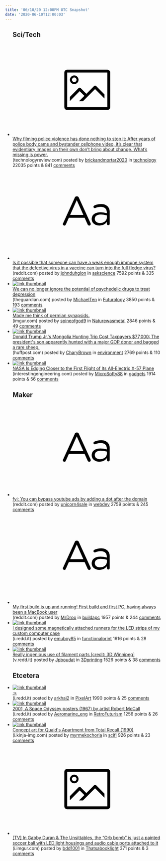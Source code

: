 ```yaml
---
title: '06/10/20 12:00PM UTC Snapshot'
date: '2020-06-10T12:00:03'
---
```

<ul>
<h2>Sci/Tech</h2>

<li><a href='https://www.technologyreview.com/2020/06/03/1002587/sousveillance-george-floyd-police-body-cams/?utm_source=pocket-newtab'><svg version='1.1' viewBox='-34 -14 104 64' preserveAspectRatio='xMidYMid meet' xmlns='http://www.w3.org/2000/svg' xmlns:xlink='http://www.w3.org/1999/xlink'>
    <title>link thumbnail</title>
    <path d='M32,4H4A2,2,0,0,0,2,6V30a2,2,0,0,0,2,2H32a2,2,0,0,0,2-2V6A2,2,0,0,0,32,4ZM4,30V6H32V30Z'></path>
    <path d='M8.92,14a3,3,0,1,0-3-3A3,3,0,0,0,8.92,14Zm0-4.6A1.6,1.6,0,1,1,7.33,11,1.6,1.6,0,0,1,8.92,9.41Z'></path>
    <path d='M22.78,15.37l-5.4,5.4-4-4a1,1,0,0,0-1.41,0L5.92,22.9v2.83l6.79-6.79L16,22.18l-3.75,3.75H15l8.45-8.45L30,24V21.18l-5.81-5.81A1,1,0,0,0,22.78,15.37Z'></path>
    </svg></a><div><div class='linkTitle'><a href='https://www.technologyreview.com/2020/06/03/1002587/sousveillance-george-floyd-police-body-cams/?utm_source=pocket-newtab'>Why filming police violence has done nothing to stop it: After years of police body cams and bystander cellphone video, it’s clear that evidentiary images on their own don’t bring about change. What’s missing is power.</a></div>(technologyreview.com) posted by <a href='https://www.reddit.com/user/brickandmortar2020'>brickandmortar2020</a> in <a href='https://www.reddit.com/r/technology'>technology</a> 22035 points & 841 <a href='https://www.reddit.com/r/technology/comments/gzyqbl/why_filming_police_violence_has_done_nothing_to/'>comments</a></div></li>

<li><a href='https://www.reddit.com/r/askscience/comments/gzw0ha/is_it_possible_that_someone_can_have_a_weak/'><svg version='1.1' viewBox='-34 -12 104 64' preserveAspectRatio='xMidYMid slice' xmlns='http://www.w3.org/2000/svg' xmlns:xlink='http://www.w3.org/1999/xlink'>
    <title>text link thumbnail</title>
    <path d='M12.19,8.84a1.45,1.45,0,0,0-1.4-1h-.12a1.46,1.46,0,0,0-1.42,1L1.14,26.56a1.29,1.29,0,0,0-.14.59,1,1,0,0,0,1,1,1.12,1.12,0,0,0,1.08-.77l2.08-4.65h11l2.08,4.59a1.24,1.24,0,0,0,1.12.83,1.08,1.08,0,0,0,1.08-1.08,1.64,1.64,0,0,0-.14-.57ZM6.08,20.71l4.59-10.22,4.6,10.22Z'>
    </path>
    <path d='M32.24,14.78A6.35,6.35,0,0,0,27.6,13.2a11.36,11.36,0,0,0-4.7,1,1,1,0,0,0-.58.89,1,1,0,0,0,.94.92,1.23,1.23,0,0,0,.39-.08,8.87,8.87,0,0,1,3.72-.81c2.7,0,4.28,1.33,4.28,3.92v.5a15.29,15.29,0,0,0-4.42-.61c-3.64,0-6.14,1.61-6.14,4.64v.05c0,2.95,2.7,4.48,5.37,4.48a6.29,6.29,0,0,0,5.19-2.48V26.9a1,1,0,0,0,1,1,1,1,0,0,0,1-1.06V19A5.71,5.71,0,0,0,32.24,14.78Zm-.56,7.7c0,2.28-2.17,3.89-4.81,3.89-1.94,0-3.61-1.06-3.61-2.86v-.06c0-1.8,1.5-3,4.2-3a15.2,15.2,0,0,1,4.22.61Z'>
    </path>
    </svg></a><div><div class='linkTitle'><a href='https://www.reddit.com/r/askscience/comments/gzw0ha/is_it_possible_that_someone_can_have_a_weak/'>Is it possible that someone can have a weak enough immune system that the defective virus in a vaccine can turn into the full fledge virus?</a></div>(reddit.com) posted by <a href='https://www.reddit.com/user/johnduhglon'>johnduhglon</a> in <a href='https://www.reddit.com/r/askscience'>askscience</a> 7592 points & 335 <a href='https://www.reddit.com/r/askscience/comments/gzw0ha/is_it_possible_that_someone_can_have_a_weak/'>comments</a></div></li>

<li><a href='https://www.theguardian.com/commentisfree/2020/jun/08/psychedelic-drugs-treat-depression'><img src='https://b.thumbs.redditmedia.com/EsXB9L4gttTiRd0pNlonzF-YnzlHP1rZjfrlR3KWZIs.jpg' alt='link thumbnail'></a><div><div class='linkTitle'><a href='https://www.theguardian.com/commentisfree/2020/jun/08/psychedelic-drugs-treat-depression'>We can no longer ignore the potential of psychedelic drugs to treat depression</a></div>(theguardian.com) posted by <a href='https://www.reddit.com/user/MichaelTen'>MichaelTen</a> in <a href='https://www.reddit.com/r/Futurology'>Futurology</a> 3850 points & 193 <a href='https://www.reddit.com/r/Futurology/comments/h061g8/we_can_no_longer_ignore_the_potential_of/'>comments</a></div></li>

<li><a href='https://imgur.com/8DFZbjZ'><img src='https://a.thumbs.redditmedia.com/84cYs5NKnIHHHIOATcxdLV0i6gF9X7EwpVSHtykRoB0.jpg' alt='link thumbnail'></a><div><div class='linkTitle'><a href='https://imgur.com/8DFZbjZ'>Made me think of permian synapsids.</a></div>(imgur.com) posted by <a href='https://www.reddit.com/user/spineofgod9'>spineofgod9</a> in <a href='https://www.reddit.com/r/Naturewasmetal'>Naturewasmetal</a> 2846 points & 49 <a href='https://www.reddit.com/r/Naturewasmetal/comments/h03rna/made_me_think_of_permian_synapsids/'>comments</a></div></li>

<li><a href='https://www.huffpost.com/entry/donald-trump-jr-mongolia-hunting-trip-endangered-sheep_n_5edf126bc5b6948cbc5c971a'><img src='https://b.thumbs.redditmedia.com/LaTyEghiIgYwOwmQTj6sdMz6-9USnp8aLQsA-bb-RjY.jpg' alt='link thumbnail'></a><div><div class='linkTitle'><a href='https://www.huffpost.com/entry/donald-trump-jr-mongolia-hunting-trip-endangered-sheep_n_5edf126bc5b6948cbc5c971a'>Donald Trump Jr.'s Mongolia Hunting Trip Cost Taxpayers $77,000: The president's son apparently hunted with a major GOP donor and bagged a rare sheep.</a></div>(huffpost.com) posted by <a href='https://www.reddit.com/user/CharyBrown'>CharyBrown</a> in <a href='https://www.reddit.com/r/environment'>environment</a> 2769 points & 110 <a href='https://www.reddit.com/r/environment/comments/gzorj6/donald_trump_jrs_mongolia_hunting_trip_cost/'>comments</a></div></li>

<li><a href='https://interestingengineering.com/nasa-edges-closer-to-first-flight-of-all-electric-x-57-plane'><img src='https://b.thumbs.redditmedia.com/q00iBovfWHFz5kziVuq0FXS5aaFN64sMewGWorhLPRI.jpg' alt='link thumbnail'></a><div><div class='linkTitle'><a href='https://interestingengineering.com/nasa-edges-closer-to-first-flight-of-all-electric-x-57-plane'>NASA Is Edging Closer to the First Flight of Its All-Electric X-57 Plane</a></div>(interestingengineering.com) posted by <a href='https://www.reddit.com/user/MicroSofty88'>MicroSofty88</a> in <a href='https://www.reddit.com/r/gadgets'>gadgets</a> 1914 points & 56 <a href='https://www.reddit.com/r/gadgets/comments/h04hj6/nasa_is_edging_closer_to_the_first_flight_of_its/'>comments</a></div></li>

<h2>Maker</h2>

<li><a href='https://www.reddit.com/r/webdev/comments/gzr3cq/fyi_you_can_bypass_youtube_ads_by_adding_a_dot/'><svg version='1.1' viewBox='-34 -12 104 64' preserveAspectRatio='xMidYMid slice' xmlns='http://www.w3.org/2000/svg' xmlns:xlink='http://www.w3.org/1999/xlink'>
    <title>text link thumbnail</title>
    <path d='M12.19,8.84a1.45,1.45,0,0,0-1.4-1h-.12a1.46,1.46,0,0,0-1.42,1L1.14,26.56a1.29,1.29,0,0,0-.14.59,1,1,0,0,0,1,1,1.12,1.12,0,0,0,1.08-.77l2.08-4.65h11l2.08,4.59a1.24,1.24,0,0,0,1.12.83,1.08,1.08,0,0,0,1.08-1.08,1.64,1.64,0,0,0-.14-.57ZM6.08,20.71l4.59-10.22,4.6,10.22Z'>
    </path>
    <path d='M32.24,14.78A6.35,6.35,0,0,0,27.6,13.2a11.36,11.36,0,0,0-4.7,1,1,1,0,0,0-.58.89,1,1,0,0,0,.94.92,1.23,1.23,0,0,0,.39-.08,8.87,8.87,0,0,1,3.72-.81c2.7,0,4.28,1.33,4.28,3.92v.5a15.29,15.29,0,0,0-4.42-.61c-3.64,0-6.14,1.61-6.14,4.64v.05c0,2.95,2.7,4.48,5.37,4.48a6.29,6.29,0,0,0,5.19-2.48V26.9a1,1,0,0,0,1,1,1,1,0,0,0,1-1.06V19A5.71,5.71,0,0,0,32.24,14.78Zm-.56,7.7c0,2.28-2.17,3.89-4.81,3.89-1.94,0-3.61-1.06-3.61-2.86v-.06c0-1.8,1.5-3,4.2-3a15.2,15.2,0,0,1,4.22.61Z'>
    </path>
    </svg></a><div><div class='linkTitle'><a href='https://www.reddit.com/r/webdev/comments/gzr3cq/fyi_you_can_bypass_youtube_ads_by_adding_a_dot/'>fyi: You can bypass youtube ads by adding a dot after the domain</a></div>(reddit.com) posted by <a href='https://www.reddit.com/user/unicorn4sale'>unicorn4sale</a> in <a href='https://www.reddit.com/r/webdev'>webdev</a> 2759 points & 245 <a href='https://www.reddit.com/r/webdev/comments/gzr3cq/fyi_you_can_bypass_youtube_ads_by_adding_a_dot/'>comments</a></div></li>

<li><a href='https://www.reddit.com/r/buildapc/comments/gzrf89/my_first_build_is_up_and_running_first_build_and/'><svg version='1.1' viewBox='-34 -12 104 64' preserveAspectRatio='xMidYMid slice' xmlns='http://www.w3.org/2000/svg' xmlns:xlink='http://www.w3.org/1999/xlink'>
    <title>text link thumbnail</title>
    <path d='M12.19,8.84a1.45,1.45,0,0,0-1.4-1h-.12a1.46,1.46,0,0,0-1.42,1L1.14,26.56a1.29,1.29,0,0,0-.14.59,1,1,0,0,0,1,1,1.12,1.12,0,0,0,1.08-.77l2.08-4.65h11l2.08,4.59a1.24,1.24,0,0,0,1.12.83,1.08,1.08,0,0,0,1.08-1.08,1.64,1.64,0,0,0-.14-.57ZM6.08,20.71l4.59-10.22,4.6,10.22Z'>
    </path>
    <path d='M32.24,14.78A6.35,6.35,0,0,0,27.6,13.2a11.36,11.36,0,0,0-4.7,1,1,1,0,0,0-.58.89,1,1,0,0,0,.94.92,1.23,1.23,0,0,0,.39-.08,8.87,8.87,0,0,1,3.72-.81c2.7,0,4.28,1.33,4.28,3.92v.5a15.29,15.29,0,0,0-4.42-.61c-3.64,0-6.14,1.61-6.14,4.64v.05c0,2.95,2.7,4.48,5.37,4.48a6.29,6.29,0,0,0,5.19-2.48V26.9a1,1,0,0,0,1,1,1,1,0,0,0,1-1.06V19A5.71,5.71,0,0,0,32.24,14.78Zm-.56,7.7c0,2.28-2.17,3.89-4.81,3.89-1.94,0-3.61-1.06-3.61-2.86v-.06c0-1.8,1.5-3,4.2-3a15.2,15.2,0,0,1,4.22.61Z'>
    </path>
    </svg></a><div><div class='linkTitle'><a href='https://www.reddit.com/r/buildapc/comments/gzrf89/my_first_build_is_up_and_running_first_build_and/'>My first build is up and running! First build and first PC, having always been a MacBook user</a></div>(reddit.com) posted by <a href='https://www.reddit.com/user/MrDroo'>MrDroo</a> in <a href='https://www.reddit.com/r/buildapc'>buildapc</a> 1957 points & 244 <a href='https://www.reddit.com/r/buildapc/comments/gzrf89/my_first_build_is_up_and_running_first_build_and/'>comments</a></div></li>

<li><a href='https://i.redd.it/iow0kv2dux351.jpg'><img src='https://a.thumbs.redditmedia.com/CnEntfYnlIPpr691PBDdchYHmJEnj0EJIXXBznrgQf8.jpg' alt='link thumbnail'></a><div><div class='linkTitle'><a href='https://i.redd.it/iow0kv2dux351.jpg'>I designed some magnetically attached runners for the LED strips of my custom computer case</a></div>(i.redd.it) posted by <a href='https://www.reddit.com/user/emuboy85'>emuboy85</a> in <a href='https://www.reddit.com/r/functionalprint'>functionalprint</a> 1616 points & 28 <a href='https://www.reddit.com/r/functionalprint/comments/gzufap/i_designed_some_magnetically_attached_runners_for/'>comments</a></div></li>

<li><a href='https://v.redd.it/5r8km6anh1451'><img src='https://b.thumbs.redditmedia.com/q6XJcpbiRI4T3yLlpfnQwElU4kCKYnfyEfPCXNxmVWg.jpg' alt='link thumbnail'></a><div><div class='linkTitle'><a href='https://v.redd.it/5r8km6anh1451'>Really ingenious use of filament parts [credit: 3D Winnipeg]</a></div>(v.redd.it) posted by <a href='https://www.reddit.com/user/Jpboudat'>Jpboudat</a> in <a href='https://www.reddit.com/r/3Dprinting'>3Dprinting</a> 1526 points & 38 <a href='https://www.reddit.com/r/3Dprinting/comments/h06ei2/really_ingenious_use_of_filament_parts_credit_3d/'>comments</a></div></li>

<h2>Etcetera</h2>

<li><a href='https://i.redd.it/gl0dzxdviz351.png'><img src='https://b.thumbs.redditmedia.com/2wHD4GKZiihoHW1WWo5ByWHmrTc2D1JhfLt7AC_JQQc.jpg' alt='link thumbnail'></a><div><div class='linkTitle'><a href='https://i.redd.it/gl0dzxdviz351.png'>:&gt;</a></div>(i.redd.it) posted by <a href='https://www.reddit.com/user/arkhai2'>arkhai2</a> in <a href='https://www.reddit.com/r/PixelArt'>PixelArt</a> 1990 points & 25 <a href='https://www.reddit.com/r/PixelArt/comments/h00xqb/_/'>comments</a></div></li>

<li><a href='https://i.redd.it/1ej6nhijnz351.jpg'><img src='https://b.thumbs.redditmedia.com/Q8SOxiK02KKc2PHveuXPB-u7WfQ4lCykQjCd6nP_ltY.jpg' alt='link thumbnail'></a><div><div class='linkTitle'><a href='https://i.redd.it/1ej6nhijnz351.jpg'>2001, A Space Odyssey posters (1967) by artist Robert McCall</a></div>(i.redd.it) posted by <a href='https://www.reddit.com/user/Aeromarine_eng'>Aeromarine_eng</a> in <a href='https://www.reddit.com/r/RetroFuturism'>RetroFuturism</a> 1256 points & 26 <a href='https://www.reddit.com/r/RetroFuturism/comments/h01dj6/2001_a_space_odyssey_posters_1967_by_artist/'>comments</a></div></li>

<li><a href='https://i.kinja-img.com/gawker-media/image/upload/c_scale,f_auto,fl_progressive,q_80,w_1600/17lgzoc33zlxjjpg.jpg'><img src='https://a.thumbs.redditmedia.com/JPaPIBEK-MXtFT8vZuwiHEgJ6FWs1bhIKKeOhEOWV68.jpg' alt='link thumbnail'></a><div><div class='linkTitle'><a href='https://i.kinja-img.com/gawker-media/image/upload/c_scale,f_auto,fl_progressive,q_80,w_1600/17lgzoc33zlxjjpg.jpg'>Concept art for Quaid's Apartment from Total Recall (1990)</a></div>(i.kinja-img.com) posted by <a href='https://www.reddit.com/user/myrmekochoria'>myrmekochoria</a> in <a href='https://www.reddit.com/r/scifi'>scifi</a> 926 points & 23 <a href='https://www.reddit.com/r/scifi/comments/gzx6e3/concept_art_for_quaids_apartment_from_total/'>comments</a></div></li>

<li><a href='https://i.imgur.com/6ULxLuJ.jpg'><svg version='1.1' viewBox='-34 -14 104 64' preserveAspectRatio='xMidYMid meet' xmlns='http://www.w3.org/2000/svg' xmlns:xlink='http://www.w3.org/1999/xlink'>
    <title>link thumbnail</title>
    <path d='M32,4H4A2,2,0,0,0,2,6V30a2,2,0,0,0,2,2H32a2,2,0,0,0,2-2V6A2,2,0,0,0,32,4ZM4,30V6H32V30Z'></path>
    <path d='M8.92,14a3,3,0,1,0-3-3A3,3,0,0,0,8.92,14Zm0-4.6A1.6,1.6,0,1,1,7.33,11,1.6,1.6,0,0,1,8.92,9.41Z'></path>
    <path d='M22.78,15.37l-5.4,5.4-4-4a1,1,0,0,0-1.41,0L5.92,22.9v2.83l6.79-6.79L16,22.18l-3.75,3.75H15l8.45-8.45L30,24V21.18l-5.81-5.81A1,1,0,0,0,22.78,15.37Z'></path>
    </svg></a><div><div class='linkTitle'><a href='https://i.imgur.com/6ULxLuJ.jpg'>[TV] In Gabby Duran &amp; The Unsittables, the “Orb bomb” is just a painted soccer ball with LED light housings and audio cable ports attached to it</a></div>(i.imgur.com) posted by <a href='https://www.reddit.com/user/bdd1001'>bdd1001</a> in <a href='https://www.reddit.com/r/Thatsabooklight'>Thatsabooklight</a> 371 points & 3 <a href='https://www.reddit.com/r/Thatsabooklight/comments/gzquqr/tv_in_gabby_duran_the_unsittables_the_orb_bomb_is/'>comments</a></div></li>

</ul>
